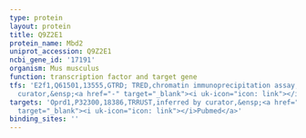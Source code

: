 ```yaml
---
type: protein
layout: protein
title: Q9Z2E1
protein_name: Mbd2
uniprot_accession: Q9Z2E1
ncbi_gene_id: '17191'
organism: Mus musculus
function: transcription factor and target gene
tfs: 'E2f1,Q61501,13555,GTRD; TRED,chromatin immunoprecipitation assay; inferred by
  curator,&ensp;<a href="-" target="_blank"><i uk-icon="icon: link"></i>Pubmed</a>'
targets: 'Oprd1,P32300,18386,TRRUST,inferred by curator,&ensp;<a href="https://www.ncbi.nlm.nih.gov/pubmed/?term=12890683%5Buid%5D"
  target="_blank"><i uk-icon="icon: link"></i>Pubmed</a>'
binding_sites: ''
---
```

